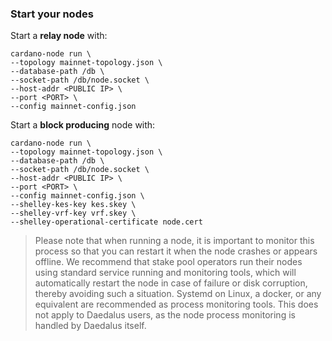 ### Start your nodes

Start a __relay node__ with:

    cardano-node run \
    --topology mainnet-topology.json \
    --database-path /db \
    --socket-path /db/node.socket \
    --host-addr <PUBLIC IP> \
    --port <PORT> \
    --config mainnet-config.json

Start a __block producing__ node with:

    cardano-node run \
    --topology mainnet-topology.json \
    --database-path /db \
    --socket-path /db/node.socket \
    --host-addr <PUBLIC IP> \
    --port <PORT> \
    --config mainnet-config.json \
    --shelley-kes-key kes.skey \
    --shelley-vrf-key vrf.skey \
    --shelley-operational-certificate node.cert

> Please note that when running a node, it is important to monitor this process so that you can restart it when the node crashes or appears offline. We recommend that stake pool operators run their nodes using standard service running and monitoring tools, which will automatically restart the node in case of failure or disk corruption, thereby avoiding such a situation. Systemd on Linux, a docker, or any equivalent are recommended as process monitoring tools. This does not apply to Daedalus users, as the node process monitoring is handled by Daedalus itself.
